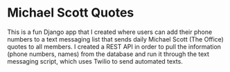 # Michael Scott Quotes

This is a fun Django app that I created where users can add their phone numbers
to a text messaging list that sends daily Michael Scott (The Office)
quotes to all members. I created a REST API in order to pull the information (phone numbers, names) from
the database and run it through the text messaging script, which uses Twilio to send automated texts.